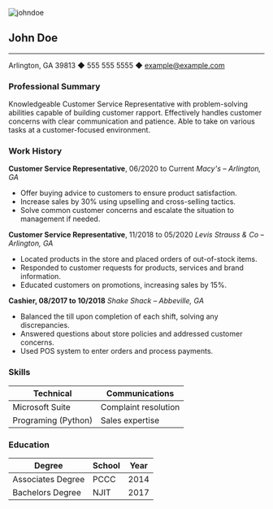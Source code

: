 ![johndoe](johndoe.jpeg)

## **John Doe**
__________
Arlington, GA 39813 ◆ 555 555 5555 ◆ example@example.com

### **Professional Summary**
Knowledgeable Customer Service Representative with problem-solving abilities capable of building customer rapport. Effectively handles customer concerns with clear communication and patience. Able to take on various tasks at a customer-focused environment.

### **Work History**
**Customer Service Representative**, 06/2020 to Current *Macy's – Arlington,  GA*
* Offer buying advice to customers to ensure product satisfaction.
* Increase sales by 30% using upselling and cross-selling tactics.
* Solve common customer concerns and escalate the situation to management if needed.


**Customer Service Representative**, 11/2018 to 05/2020
*Levis Strauss & Co – Arlington, GA*
* Located products in the store and placed orders of out-of-stock items.
* Responded to customer requests for products, services and brand information.
* Educated customers on promotions, increasing sales by 15%.

**Cashier, 08/2017 to 10/2018**
*Shake Shack – Abbeville, GA*
* Balanced the till upon completion of each shift, solving any discrepancies.
* Answered questions about store policies and addressed customer concerns.
* Used POS system to enter orders and process payments.

### **Skills**

 | **Technical**       | **Communications**   |
 | ------------------- | -------------------- |
 | Microsoft Suite     | Complaint resolution |
 | Programing (Python) | Sales expertise      |

### **Education**

| **Degree**        | **School** | **Year** |
| ----------------- | ---------- | -------- |
| Associates Degree | PCCC       | 2014     |
| Bachelors Degree  | NJIT       | 2017     |

